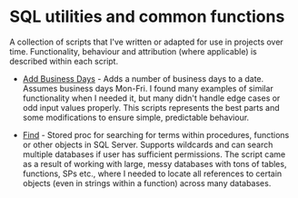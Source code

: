 # SQL utilities and common functions
A collection of scripts that I've written or adapted for use in projects over time. Functionality, behaviour and attribution (where applicable) is described within each script.

* [Add Business Days](https://github.com/bernhof/sql-util/blob/master/AddBusinessDays.sql) - Adds a number of business days to a date. Assumes business days Mon-Fri. I found many examples of similar functionality when I needed it, but many didn't handle edge cases or odd input values properly. This scripts represents the best parts and some modifications to ensure simple, predictable behaviour.

* [Find](https://github.com/bernhof/sql-util/blob/master/Find.sql) - Stored proc for searching for terms within procedures, functions or other objects in SQL Server. Supports wildcards and can search multiple databases if user has sufficient permissions. The script came as a result of working with large, messy databases with tons of tables, functions, SPs etc., where I needed to locate all references to certain objects (even in strings within a function) across many databases.
